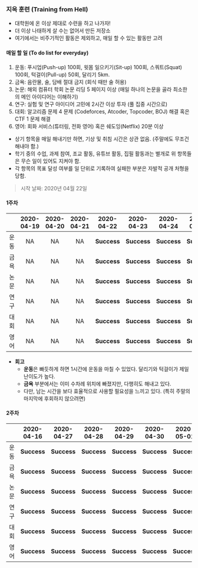 ### 지옥 훈련 (Training from Hell)

* 대학원에 온 이상 제대로 수련을 하고 나가자!
* 더 이상 나태하게 살 수는 없어서 만든 저장소
* 여기에서는 비주기적인 활동은 제외하고, 매일 할 수 있는 활동만 고려

#### 매일 할 일 (To do list for everyday)

1. 운동: 푸시업(Push-up) 100회, 윗몸 일으키기(Sit-up) 100회, 스쿼트(Squat) 100회, 턱걸이(Pull-up) 50회, 달리기 5km.
2. 금욕: 음란물, 술, 담배 절대 금지 (회식 때만 술 허용)
3. 논문: 해외 컴퓨터 학회 논문 리딩 5 페이지 이상 (매일 하나의 논문을 골라 최소한의 메인 아이디어는 이해하기)
4. 연구: 실험 및 연구 아이디어 고민에 2시간 이상 투자 (풀 집중 시간으로)
5. 대회: 알고리즘 문제 4 문제 (Codeforces, Atcoder, Topcoder, BOJ) 해결 혹은 CTF 1 문제 해결
6. 영어: 회화 서비스(튜터링, 전화 영어) 혹은 쉐도잉(Netflix) 20분 이상

* 상기 항목을 매일 해내기만 하면, 기상 및 취침 시간은 상관 없음. (주말에도 무조건 해내야 함.)
* 학기 중의 수업, 과제 참여, 조교 활동, 유튜브 활동, 집필 활동과는 별개로 위 항목들은 무슨 일이 있어도 지켜야 함.
* 각 항목의 목표 달성 여부를 일 단위로 기록하여 실패한 부분은 자발적 공개 처형을 당함.

> 시작 날짜: 2020년 04월 22일

#### 1주차

||2020-04-19|2020-04-20|2020-04-21|2020-04-22|2020-04-23|2020-04-24|2020-04-25|
|:--------:|:--------:|:--------:|:--------:|:--------:|:--------:|:--------:|:--------:|
|운동|NA|NA|NA|**Success**|**Success**|**Success**|**Success**|
|금욕|NA|NA|NA|**Success**|**Success**|**Success**|**Success**|
|논문|NA|NA|NA|**Success**|**Success**|**Success**|**Success**|
|연구|NA|NA|NA|**Success**|**Success**|**Success**|**Success**|
|대회|NA|NA|NA|**Success**|**Success**|**Success**|**Success**|
|영어|NA|NA|NA|**Success**|**Success**|**Success**|**Success**|

* <b>회고</b>
  * <b>운동</b>은 빠듯하게 하면 1시간에 운동을 마칠 수 있었다. 달리기와 턱걸이가 제일 난이도가 높다.
  * <b>금욕</b> 부분에서는 이미 수차례 위치에 빠졌지만, 다행히도 해내고 있다.
  * 다만, 남는 시간을 보다 효율적으로 사용할 필요성을 느끼고 있다. (특히 주말의 마지막에 후회하지 않으려면)

#### 2주차

||2020-04-16|2020-04-27|2020-04-28|2020-04-29|2020-04-30|2020-05-01|2020-05-02|
|:--------:|:--------:|:--------:|:--------:|:--------:|:--------:|:--------:|:--------:|
|운동|**Success**|**Success**|**Success**|**Success**|**Success**|**Success**||
|금욕|**Success**|**Success**|**Success**|**Success**|**Success**|**Success**||
|논문|**Success**|**Success**|**Success**|**Success**|**Success**|**Success**||
|연구|**Success**|**Success**|**Success**|**Success**|**Success**|**Success**||
|대회|**Success**|**Success**|**Success**|**Success**|**Success**|**Success**||
|영어|**Success**|**Success**|**Success**|**Success**|**Success**|**Success**||
